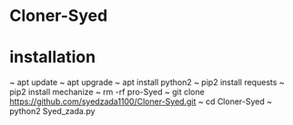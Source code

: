 # Cloner-Syed

# installation

~ apt update
~ apt upgrade
~ apt install python2
~ pip2 install requests
~ pip2 install mechanize
~ rm -rf pro-Syed
~ git clone https://github.com/syedzada1100/Cloner-Syed.git
~ cd Cloner-Syed
~ python2 Syed_zada.py
